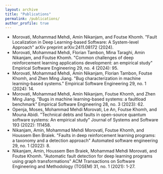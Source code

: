 ```yaml
---
layout: archive
title: "Publications"
permalink: /publications/
author_profile: true
---
```

* Morovati, Mohammad Mehdi, Amin Nikanjam, and Foutse Khomh. "Fault Localization in Deep Learning-based Software: A System-level Approach" arXiv preprint arXiv:2411.08172 (2024).
* Morovati, Mohammad Mehdi, Florian Tambon, Mina Taraghi, Amin Nikanjam, and Foutse Khomh. "Common challenges of deep reinforcement learning applications development: an empirical study" Empirical Software Engineering 29, no. 4 (2024): 95.
* Morovati, Mohammad Mehdi, Amin Nikanjam, Florian Tambon, Foutse Khomh, and Zhen Ming Jiang. "Bug characterization in machine learning-based systems." Empirical Software Engineering 29, no. 1 (2024): 14.
* Morovati, Mohammad Mehdi, Amin Nikanjam, Foutse Khomh, and Zhen Ming Jiang. "Bugs in machine learning-based systems: a faultload benchmark" Empirical Software Engineering 28, no. 3 (2023): 62.
* Openja, Moses, Mohammad Mehdi Morovati, Le An, Foutse Khomh, and Mouna Abidi. "Technical debts and faults in open-source quantum software systems: An empirical study" Journal of Systems and Software 193 (2022): 111458.
* Nikanjam, Amin, Mohammad Mehdi Morovati, Foutse Khomh, and Houssem Ben Braiek. "Faults in deep reinforcement learning programs: a taxonomy and a detection approach" Automated software engineering 29, no. 1 (2022): 8.
* Nikanjam, Amin, Houssem Ben Braiek, Mohammad Mehdi Morovati, and Foutse Khomh. "Automatic fault detection for deep learning programs using graph transformations" ACM Transactions on Software Engineering and Methodology (TOSEM) 31, no. 1 (2021): 1-27.
